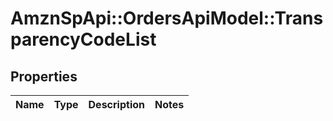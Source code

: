 # AmznSpApi::OrdersApiModel::TransparencyCodeList

## Properties
Name | Type | Description | Notes
------------ | ------------- | ------------- | -------------

